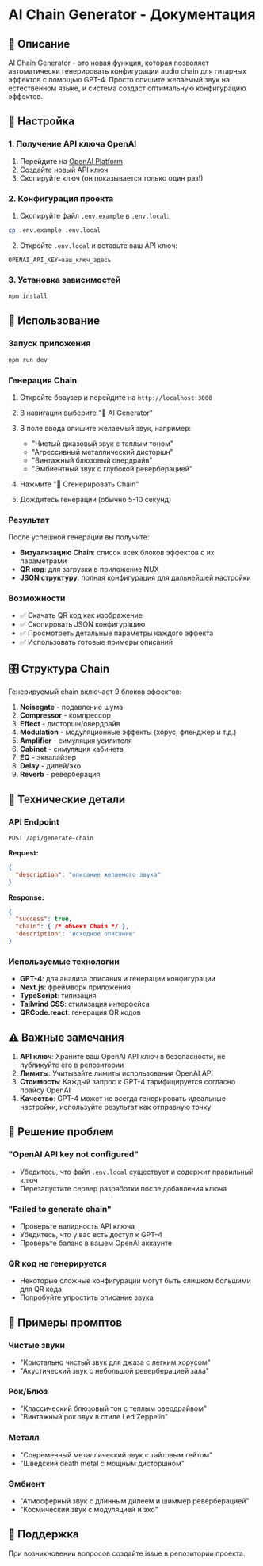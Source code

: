 # AI Chain Generator - Документация

## 🤖 Описание

AI Chain Generator - это новая функция, которая позволяет автоматически генерировать конфигурации audio chain для гитарных эффектов с помощью GPT-4. Просто опишите желаемый звук на естественном языке, и система создаст оптимальную конфигурацию эффектов.

## 🚀 Настройка

### 1. Получение API ключа OpenAI

1. Перейдите на [OpenAI Platform](https://platform.openai.com/api-keys)
2. Создайте новый API ключ
3. Скопируйте ключ (он показывается только один раз!)

### 2. Конфигурация проекта

1. Скопируйте файл `.env.example` в `.env.local`:
```bash
cp .env.example .env.local
```

2. Откройте `.env.local` и вставьте ваш API ключ:
```
OPENAI_API_KEY=ваш_ключ_здесь
```

### 3. Установка зависимостей

```bash
npm install
```

## 📱 Использование

### Запуск приложения

```bash
npm run dev
```

### Генерация Chain

1. Откройте браузер и перейдите на `http://localhost:3000`
2. В навигации выберите "🤖 AI Generator"
3. В поле ввода опишите желаемый звук, например:
   - "Чистый джазовый звук с теплым тоном"
   - "Агрессивный металлический дисторшн"
   - "Винтажный блюзовый овердрайв"
   - "Эмбиентный звук с глубокой реверберацией"

4. Нажмите "🎸 Сгенерировать Chain"
5. Дождитесь генерации (обычно 5-10 секунд)

### Результат

После успешной генерации вы получите:

- **Визуализацию Chain**: список всех блоков эффектов с их параметрами
- **QR код**: для загрузки в приложение NUX
- **JSON структуру**: полная конфигурация для дальнейшей настройки

### Возможности

- ✅ Скачать QR код как изображение
- ✅ Скопировать JSON конфигурацию
- ✅ Просмотреть детальные параметры каждого эффекта
- ✅ Использовать готовые примеры описаний

## 🎛️ Структура Chain

Генерируемый chain включает 9 блоков эффектов:

1. **Noisegate** - подавление шума
2. **Compressor** - компрессор
3. **Effect** - дисторшн/овердрайв
4. **Modulation** - модуляционные эффекты (хорус, фленджер и т.д.)
5. **Amplifier** - симуляция усилителя
6. **Cabinet** - симуляция кабинета
7. **EQ** - эквалайзер
8. **Delay** - дилей/эхо
9. **Reverb** - реверберация

## 🔧 Технические детали

### API Endpoint

`POST /api/generate-chain`

**Request:**
```json
{
  "description": "описание желаемого звука"
}
```

**Response:**
```json
{
  "success": true,
  "chain": { /* объект Chain */ },
  "description": "исходное описание"
}
```

### Используемые технологии

- **GPT-4**: для анализа описания и генерации конфигурации
- **Next.js**: фреймворк приложения
- **TypeScript**: типизация
- **Tailwind CSS**: стилизация интерфейса
- **QRCode.react**: генерация QR кодов

## ⚠️ Важные замечания

1. **API ключ**: Храните ваш OpenAI API ключ в безопасности, не публикуйте его в репозитории
2. **Лимиты**: Учитывайте лимиты использования OpenAI API
3. **Стоимость**: Каждый запрос к GPT-4 тарифицируется согласно прайсу OpenAI
4. **Качество**: GPT-4 может не всегда генерировать идеальные настройки, используйте результат как отправную точку

## 🐛 Решение проблем

### "OpenAI API key not configured"
- Убедитесь, что файл `.env.local` существует и содержит правильный ключ
- Перезапустите сервер разработки после добавления ключа

### "Failed to generate chain"
- Проверьте валидность API ключа
- Убедитесь, что у вас есть доступ к GPT-4
- Проверьте баланс в вашем OpenAI аккаунте

### QR код не генерируется
- Некоторые сложные конфигурации могут быть слишком большими для QR кода
- Попробуйте упростить описание звука

## 📝 Примеры промптов

### Чистые звуки
- "Кристально чистый звук для джаза с легким хорусом"
- "Акустический звук с небольшой реверберацией зала"

### Рок/Блюз
- "Классический блюзовый тон с теплым овердрайвом"
- "Винтажный рок звук в стиле Led Zeppelin"

### Металл
- "Современный металлический звук с тайтовым гейтом"
- "Шведский death metal с мощным дисторшном"

### Эмбиент
- "Атмосферный звук с длинным дилеем и шиммер реверберацией"
- "Космический звук с модуляцией и эхо"

## 🤝 Поддержка

При возникновении вопросов создайте issue в репозитории проекта.